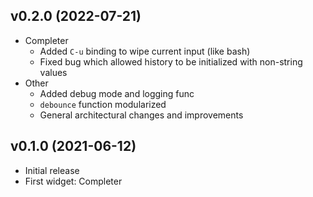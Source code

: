 ## v0.2.0 (2022-07-21)

- Completer
  - Added `C-u` binding to wipe current input (like bash)
  - Fixed bug which allowed history to be initialized with non-string
    values
- Other
  - Added debug mode and logging func
  - `debounce` function modularized
  - General architectural changes and improvements


## v0.1.0 (2021-06-12)

- Initial release
- First widget: Completer
